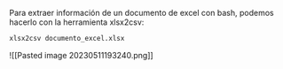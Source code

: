 Para extraer información de un documento de excel con bash, podemos hacerlo con la herramienta xlsx2csv:
```bash
xlsx2csv documento_excel.xlsx
```
![[Pasted image 20230511193240.png]]
